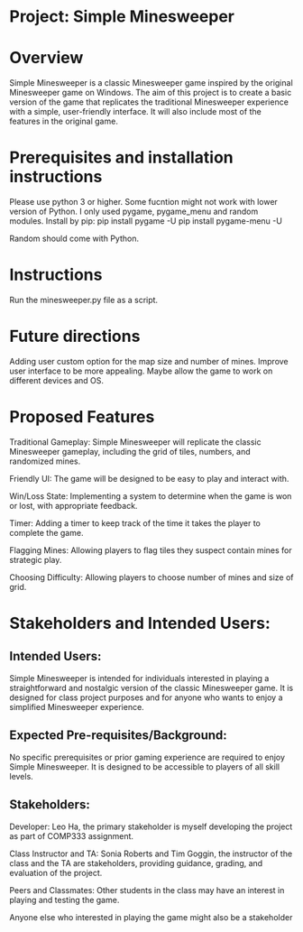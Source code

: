 # Project: Simple Minesweeper

# Overview
Simple Minesweeper is a classic Minesweeper game inspired by the original Minesweeper game on Windows. The aim of this project is to create a basic version of the game that replicates the traditional Minesweeper experience with a simple, user-friendly interface. It will also include most of the features in the original game.

# Prerequisites and installation instructions
Please use python 3 or higher. Some fucntion might not work with lower version of Python. 
I only used pygame, pygame_menu and random modules.
Install by pip:
    pip install pygame -U
    pip install pygame-menu -U

Random should come with Python.

# Instructions
Run the minesweeper.py file as a script.

# Future directions
Adding user custom option for the map size and number of mines.
Improve user interface to be more appealing.
Maybe allow the game to work on different devices and OS.

# Proposed Features

Traditional Gameplay: Simple Minesweeper will replicate the classic Minesweeper gameplay, including the grid of tiles, numbers, and randomized mines.

Friendly UI: The game will be designed to be easy to play and interact with.

Win/Loss State: Implementing a system to determine when the game is won or lost, with appropriate feedback.

Timer: Adding a timer to keep track of the time it takes the player to complete the game.

Flagging Mines: Allowing players to flag tiles they suspect contain mines for strategic play.

Choosing Difficulty: Allowing players to choose number of mines and size of grid.

# Stakeholders and Intended Users:
## Intended Users:
Simple Minesweeper is intended for individuals interested in playing a straightforward and nostalgic version of the classic Minesweeper game. It is designed for class project purposes and for anyone who wants to enjoy a simplified Minesweeper experience.

## Expected Pre-requisites/Background:
No specific prerequisites or prior gaming experience are required to enjoy Simple Minesweeper. It is designed to be accessible to players of all skill levels.

## Stakeholders:

Developer: Leo Ha, the primary stakeholder is myself developing the project as part of COMP333 assignment.

Class Instructor and TA: Sonia Roberts and Tim Goggin, the instructor of the class and the TA are stakeholders, providing guidance, grading, and evaluation of the project.

Peers and Classmates: Other students in the class may have an interest in playing and testing the game.

Anyone else who interested in playing the game might also be a stakeholder
